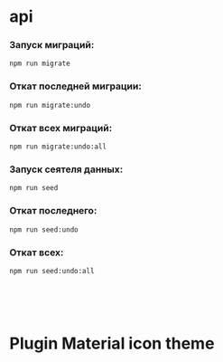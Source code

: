# api

### Запуск миграций:

`
npm run migrate
`
### Откат последней миграции:

`
npm run migrate:undo
`

### Откат всех миграций:

`
npm run migrate:undo:all
`

### Запуск сеятеля данных:

`
npm run seed
`

### Откат последнего:

`
npm run seed:undo
`

### Откат всех:

`
npm run seed:undo:all
`

<br>
<br>
<br>

# Plugin Material icon theme
